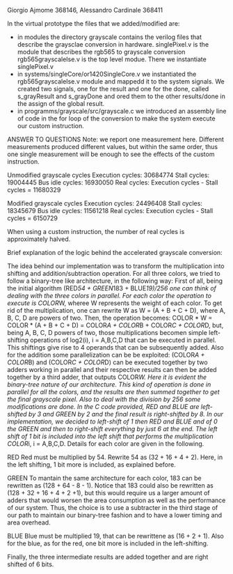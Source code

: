 Giorgio Ajmome 368146, Alessandro Cardinale 368411

In the virtual prototype the files that we added/modified are:
- in modules the directory grayscale contains the verilog files that describe the graysclae conversion in hardware. 
  singlePixel.v is the module that describes the rgb565 to grayscale conversion
  rgb565grayscaleIse.v is the top level modue. There we instantiate singlePixel.v
- in systems/singleCore/or1420SingleCore.v we instantiated the rgb565grayscaleIse.v module and mappedd it to the system signals. We   created two signals, one for the result and one for the done, called s_grayResult and s_grayDone and ored them to the other results/done in the assign of the global result.
- in programms/grayscale/src/grayscale.c we introduced an assembly line of code in the for loop of the conversion to make the system execute our custom instruction.

ANSWER TO QUESTIONS
Note: we report one measurement here. Different measurements produced different values, but within the same order, thus one single measurement will be enough to see the effects of the custom instruction.

Unmodified grayscale cycles
Execution cycles: 30684774
Stall cycles: 19004445
Bus idle cycles: 16930050
Real cycles: Execution cycles - Stall cycles = 11680329

Modified grayscale cycles
Execution cycles: 24496408
Stall cycles: 18345679
Bus idle cycles: 11561218
Real cycles: Execution cycles - Stall cycles = 6150729

When using a custom instruction, the number of real cycles is approximately halved.


Brief explanation of the logic behind the accelerated grayscale conversion:

The idea behind our implementation was to transform the multiplication into shifting and addition/subtraction operation.
For all three colors, we tried to follow a binary-tree like architecture, in the following way:
First of all, being the initial algorithm (RED*54 +  GREEN*183 + BLUE*19)/256 one can think of dealing with the three colors in parallel.
For each color the operation to execute is COLOR*W, wheree W represents the weight of each color.
To get rid of the multiplication, one can rewrite W as W = (A + B + C + D), where A, B, C, D are powers of two. Then, the operation becomes: 
COLOR * W = COLOR * (A + B + C + D) = COLOR*A + COLOR*B + COLOR*C + COLOR*D, but, being A, B, C, D powers of two, those multiplications becomen simple left-shifting operations of log2(i), i = A,B,C,D that can be executed in parallel.
This shiftings give rise to 4 operands that can be subsequently added.
Also for the addition some parallelization can be be exploited: 
(COLOR*A + COLOR*B) and (COLOR*C + COLOR*D) can be executed together by two adders working in parallel and their respective results can then be added together by a third adder, that outputs COLOR*W. Here it is evident the binary-tree nature of our architecture.
This kind of operation is done in parallel for all the colors, and the results are then summed together to get the final grayscale pixel.
Also to deal with the division by 256 some modifications are done. In the C code provided, RED and BLUE are left-shifted by 3 and GREEN by 2 and the final result is right-shifted by 8. In our implementation, we decided to left-shift of 1 then RED and BLUE and of 0 the GREEN and then to right-shift everything by just 6 at the end.
The left shift of 1 bit is included into the left shift that performs the multiplication COLOR*i, i = A,B,C,D.
Details for each color are given in the following.

RED
Red must be multiplied by 54. Rewrite 54 as (32 + 16 + 4 + 2).
Here, in the left shifting, 1 bit more is included, as explained before.

GREEN
To mantain the same architecture for each color, 183 can be rewritten as (128 + 64 - 8 - 1).
Notice that 183 could also be rewritten as (128 + 32 + 16 + 4 + 2 +1), but this would require us a larger amount of adders that would worsen the area consumption as well as the performance of our system. Thus, the choice is to use a subtracter in the third stage of our path to maintain our binary-tree fashion and to have a lower timing and area overhead.

BLUE
Blue must be multiplied 19, that can be rewrittene as (16 + 2 + 1).
Also for the blue, as for the red, one bit more is included in the left-shifting.

Finally, the three intermediate results are added together and are right shifted of 6 bits.
